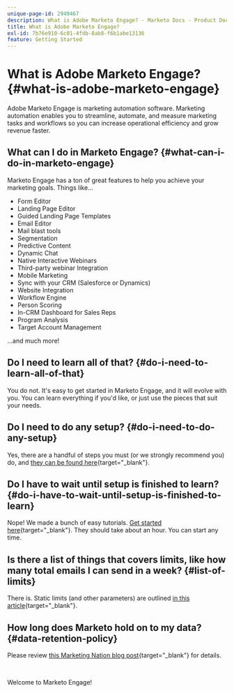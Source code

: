 ```yaml
---
unique-page-id: 2949467
description: What is Adobe Marketo Engage? - Marketo Docs - Product Documentation
title: What is Adobe Marketo Engage?
exl-id: 7b76e910-6c01-4fdb-8ab8-f6b1abe13136
feature: Getting Started
---
```

# What is Adobe Marketo Engage? {#what-is-adobe-marketo-engage}

Adobe Marketo Engage is marketing automation software. Marketing automation enables you to streamline, automate, and measure marketing tasks and workflows so you can increase operational efficiency and grow revenue faster.

## What can I do in Marketo Engage? {#what-can-i-do-in-marketo-engage}

Marketo Engage has a ton of great features to help you achieve your marketing goals. Things like...

* Form Editor
* Landing Page Editor
* Guided Landing Page Templates
* Email Editor
* Mail blast tools
* Segmentation
* Predictive Content
* Dynamic Chat
* Native Interactive Webinars
* Third-party webinar Integration
* Mobile Marketing
* Sync with your CRM (Salesforce or Dynamics)
* Website Integration
* Workflow Engine
* Person Scoring
* In-CRM Dashboard for Sales Reps
* Program Analysis
* Target Account Management

...and much more!

## Do I need to learn all of that? {#do-i-need-to-learn-all-of-that}

You do not. It's easy to get started in Marketo Engage, and it will evolve with you. You can learn everything if you'd like, or just use the pieces that suit your needs.

## Do I need to do any setup? {#do-i-need-to-do-any-setup}

Yes, there are a handful of steps you must (or we strongly recommend you) do, and [they can be found here](/help/marketo/getting-started/initial-setup/setup-steps.md){target="_blank"}.  

## Do I have to wait until setup is finished to learn? {#do-i-have-to-wait-until-setup-is-finished-to-learn}

Nope! We made a bunch of easy tutorials. [Get started here](/help/marketo/getting-started/quick-wins/get-set-up-and-add-a-person.md){target="_blank"}. They should take about an hour. You can start any time.

## Is there a list of things that covers limits, like how many total emails I can send in a week? {#list-of-limits}

There is. Static limits (and other parameters) are outlined [in this article](https://helpx.adobe.com/legal/product-descriptions/adobe-marketo-engage---product-description.html#performance-guardrails){target="_blank"}. 

## How long does Marketo hold on to my data? {#data-retention-policy}

Please review [this Marketing Nation blog post](https://nation.marketo.com/t5/knowledgebase/marketo-activities-data-retention-policy-overview-amp-faq/ta-p/250750){target="_blank"} for details.

<br>

Welcome to Marketo Engage!
